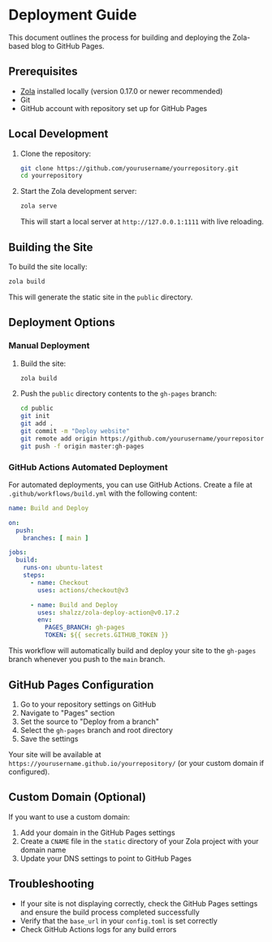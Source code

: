 # Deployment Guide

This document outlines the process for building and deploying the Zola-based blog to GitHub Pages.

## Prerequisites

- [Zola](https://www.getzola.org/) installed locally (version 0.17.0 or newer recommended)
- Git
- GitHub account with repository set up for GitHub Pages

## Local Development

1. Clone the repository:
   ```bash
   git clone https://github.com/yourusername/yourrepository.git
   cd yourrepository
   ```

2. Start the Zola development server:
   ```bash
   zola serve
   ```
   This will start a local server at `http://127.0.0.1:1111` with live reloading.

## Building the Site

To build the site locally:

```bash
zola build
```

This will generate the static site in the `public` directory.

## Deployment Options

### Manual Deployment

1. Build the site:
   ```bash
   zola build
   ```

2. Push the `public` directory contents to the `gh-pages` branch:
   ```bash
   cd public
   git init
   git add .
   git commit -m "Deploy website"
   git remote add origin https://github.com/yourusername/yourrepository.git
   git push -f origin master:gh-pages
   ```

### GitHub Actions Automated Deployment

For automated deployments, you can use GitHub Actions. Create a file at `.github/workflows/build.yml` with the following content:

```yaml
name: Build and Deploy

on:
  push:
    branches: [ main ]

jobs:
  build:
    runs-on: ubuntu-latest
    steps:
      - name: Checkout
        uses: actions/checkout@v3

      - name: Build and Deploy
        uses: shalzz/zola-deploy-action@v0.17.2
        env:
          PAGES_BRANCH: gh-pages
          TOKEN: ${{ secrets.GITHUB_TOKEN }}
```

This workflow will automatically build and deploy your site to the `gh-pages` branch whenever you push to the `main` branch.

## GitHub Pages Configuration

1. Go to your repository settings on GitHub
2. Navigate to "Pages" section
3. Set the source to "Deploy from a branch"
4. Select the `gh-pages` branch and root directory
5. Save the settings

Your site will be available at `https://yourusername.github.io/yourrepository/` (or your custom domain if configured).

## Custom Domain (Optional)

If you want to use a custom domain:

1. Add your domain in the GitHub Pages settings
2. Create a `CNAME` file in the `static` directory of your Zola project with your domain name
3. Update your DNS settings to point to GitHub Pages

## Troubleshooting

- If your site is not displaying correctly, check the GitHub Pages settings and ensure the build process completed successfully
- Verify that the `base_url` in your `config.toml` is set correctly
- Check GitHub Actions logs for any build errors 